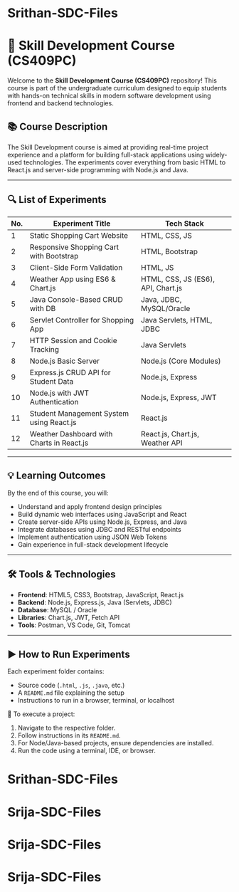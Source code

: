 ﻿# Srithan-SDC-Files
# 🚀 Skill Development Course (CS409PC)

Welcome to the **Skill Development Course (CS409PC)** repository! This course is part of the undergraduate curriculum designed to equip students with hands-on technical skills in modern software development using frontend and backend technologies.

## 📚 Course Description

The Skill Development course is aimed at providing real-time project experience and a platform for building full-stack applications using widely-used technologies. The experiments cover everything from basic HTML to React.js and server-side programming with Node.js and Java.

---

## 🔍 List of Experiments

| No. | Experiment Title                                        | Tech Stack                         |
|-----|----------------------------------------------------------|------------------------------------|
| 1   | Static Shopping Cart Website                             | HTML, CSS, JS                      |
| 2   | Responsive Shopping Cart with Bootstrap                  | HTML, Bootstrap                    |
| 3   | Client-Side Form Validation                              | HTML, JS                           |
| 4   | Weather App using ES6 & Chart.js                         | HTML, CSS, JS (ES6), API, Chart.js |
| 5   | Java Console-Based CRUD with DB                          | Java, JDBC, MySQL/Oracle           |
| 6   | Servlet Controller for Shopping App                      | Java Servlets, HTML, JDBC          |
| 7   | HTTP Session and Cookie Tracking                         | Java Servlets                      |
| 8   | Node.js Basic Server                                     | Node.js (Core Modules)             |
| 9   | Express.js CRUD API for Student Data                     | Node.js, Express                   |
| 10  | Node.js with JWT Authentication                          | Node.js, Express, JWT              |
| 11  | Student Management System using React.js                 | React.js                           |
| 12  | Weather Dashboard with Charts in React.js                | React.js, Chart.js, Weather API    |

---

## 💡 Learning Outcomes

By the end of this course, you will:
- Understand and apply frontend design principles
- Build dynamic web interfaces using JavaScript and React
- Create server-side APIs using Node.js, Express, and Java
- Integrate databases using JDBC and RESTful endpoints
- Implement authentication using JSON Web Tokens
- Gain experience in full-stack development lifecycle

---

## 🛠️ Tools & Technologies

- **Frontend**: HTML5, CSS3, Bootstrap, JavaScript, React.js
- **Backend**: Node.js, Express.js, Java (Servlets, JDBC)
- **Database**: MySQL / Oracle
- **Libraries**: Chart.js, JWT, Fetch API
- **Tools**: Postman, VS Code, Git, Tomcat

---

## ▶️ How to Run Experiments

Each experiment folder contains:
- Source code (`.html`, `.js`, `.java`, etc.)
- A `README.md` file explaining the setup
- Instructions to run in a browser, terminal, or localhost

📁 To execute a project:
1. Navigate to the respective folder.
2. Follow instructions in its `README.md`.
3. For Node/Java-based projects, ensure dependencies are installed.
4. Run the code using a terminal, IDE, or browser.

# Srithan-SDC-Files
# Srija-SDC-Files
# Srija-SDC-Files
# Srija-SDC-Files
